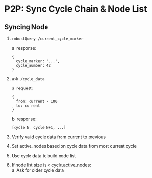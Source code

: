 # P2P: Sync Cycle Chain & Node List

## Syncing Node

1. `robustQuery /current_cycle_marker`

    a. response:
    ```
    {
      cycle_marker: '...',
      cycle_number: 42
    }
    ```

2. `ask /cycle_data`

    a. request:
    ```
    {
      from: current - 100
      to: current
    }
    ```

    b. response:
    ```
    [cycle N, cycle N+1, ...]
    ```

3. Verify valid cycle data from current to previous

4. Set active_nodes based on cycle data from most current cycle

5. Use cycle data to build node list

6. If node list size is < cycle.active_nodes:  
    a. Ask for older cycle data